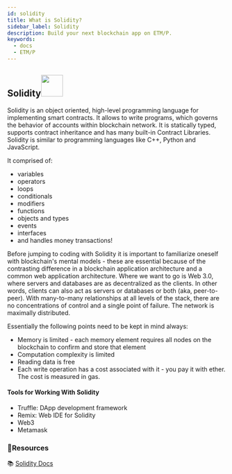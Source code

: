 ```yaml
---
id: solidity
title: What is Solidity?
sidebar_label: Solidity
description: Build your next blockchain app on ETM/P.
keywords:
  - docs
  - ETM/P
---
```


## Solidity<img src = 'https://solidity.readthedocs.io/en/v0.6.11/_images/logo.svg' width='50'/> 
Solidity is an object oriented, high-level programming language for implementing smart contracts. It allows to write programs, which governs the behavior of accounts within blockchain network. It is statically typed, supports contract inheritance and has many built-in Contract Libraries. Solidity is similar to programming languages like  C++, Python and JavaScript. 

It comprised of: 
- variables 
- operators
- loops 
- conditionals 
- modifiers
- functions 
- objects and types 
- events
- interfaces 
- and handles money transactions!

Before jumping to coding with Solidity it is important to familiarize oneself with blockchain's mental models - these are essential because of the contrasting difference in a blockchain application architecture and a common web application architecture.
Where we want to go is Web 3.0, where servers and databases are as decentralized as the clients. In other words, clients can also act as servers or databases or both (aka, peer-to-peer). With many-to-many relationships at all levels of the stack, there are no concentrations of control and a single point of failure. The network is maximally distributed.

Essentially the following points need to be kept in mind always:

- Memory is limited - each memory element requires all nodes on the blockchain to confirm and store that element
- Computation complexity is limited
- Reading data is free
- Each write operation has a cost associated with it - you pay it with ether. The cost is measured in gas.

#### Tools for Working With Solidity
- Truffle: DApp development framework
- Remix:  Web IDE for Solidity
- Web3
- Metamask
### **:scroll:Resources**

:books: [Solidity Docs](https://solidity.readthedocs.io/)

